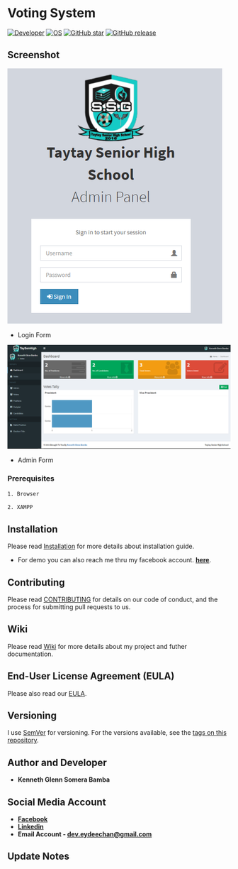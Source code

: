# Voting System
[![Developer](https://img.shields.io/badge/Developed%20by%3A-Kenneth%20Glenn%20Somera%20Bamba-brightgreen.svg)](https://github.com/EydeeChan/)
[![OS](https://img.shields.io/badge/OS%3A-Windows%207%20and%20up-blue.svg)](https://github.com/EydeeChan/Voting-System)
[![GitHub star](https://img.shields.io/github/stars/EydeeChan/Voting-System.svg)](https://github.com/EydeeChan/Voting-System)
[![GitHub release](https://img.shields.io/github/release/EydeeChan/Voting-System.svg)](https://github.com/EydeeChan/Voting-System)


## Screenshot


![Login Form](https://github.com/EydeeChan/Voting-System/blob/main/Gallery/LoginAdmin.PNG)

* Login Form 

![Admin Form](https://github.com/EydeeChan/Voting-System/blob/main/Gallery/DashboardAdmin.PNG)

* Admin Form

### Prerequisites
```
1. Browser
```
```
2. XAMPP
```


## Installation

Please read [Installation](https://github.com/EydeeChan/Voting-System/wiki/Installation) for more details about installation guide.


* For demo you can also reach me thru my facebook account. **[here](https://facebook.com/EydeeChan)**.


## Contributing

Please read [CONTRIBUTING](CONTRIBUTING.md) for details on our code of conduct, and the process for submitting pull requests to us.

## Wiki

Please read [Wiki](https://github.com/EydeeChan/Voting-System/wiki) for more details about my project and futher documentation.

## End-User License Agreement (EULA)
Please also read our [EULA](https://github.com/EydeeChan/Voting-System/wiki/End-User-License-Agreement-(EULA)).

## Versioning

I use [SemVer](http://semver.org/) for versioning. For the versions available, see the [tags on this repository](https://github.com/EydeeChan/Voting-System/tags).

## Author and Developer

* **Kenneth Glenn Somera Bamba** 

## Social Media Account
* **[Facebook](https://facebook.com/EydeeChan)**
* **[Linkedin](https://www.linkedin.com/EydeeChan)**
* **Email Account - dev.eydeechan@gmail.com**

## Update Notes
